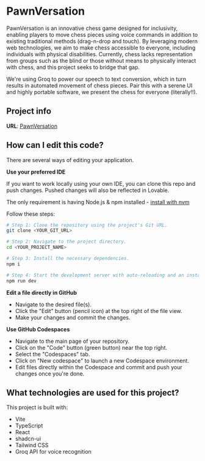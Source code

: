 # PawnVersation

PawnVersation is an innovative chess game designed for inclusivity, enabling players to move chess pieces using voice commands in addition to existing traditional methods (drag-n-drop and touch). By leveraging modern web technologies, we aim to make chess accessible to everyone, including individuals with physical disabilities. Currently, chess lacks representation from groups such as the blind or those without means to physically interact with chess, and this project seeks to bridge that gap.

We're using Groq to power our speech to text conversion, which in turn results in automated movement of chess pieces. Pair this with a serene UI and highly portable software, we present the chess for everyone (literally!!).

## Project info

**URL**: [PawnVersation](https://pawnversation.vercel.app/)

## How can I edit this code?

There are several ways of editing your application.

**Use your preferred IDE**

If you want to work locally using your own IDE, you can clone this repo and push changes. Pushed changes will also be reflected in Lovable.

The only requirement is having Node.js & npm installed - [install with nvm](https://github.com/nvm-sh/nvm#installing-and-updating)

Follow these steps:

```sh
# Step 1: Clone the repository using the project's Git URL.
git clone <YOUR_GIT_URL>

# Step 2: Navigate to the project directory.
cd <YOUR_PROJECT_NAME>

# Step 3: Install the necessary dependencies.
npm i

# Step 4: Start the development server with auto-reloading and an instant preview.
npm run dev
```

**Edit a file directly in GitHub**

- Navigate to the desired file(s).
- Click the "Edit" button (pencil icon) at the top right of the file view.
- Make your changes and commit the changes.

**Use GitHub Codespaces**

- Navigate to the main page of your repository.
- Click on the "Code" button (green button) near the top right.
- Select the "Codespaces" tab.
- Click on "New codespace" to launch a new Codespace environment.
- Edit files directly within the Codespace and commit and push your changes once you're done.

## What technologies are used for this project?

This project is built with:

- Vite
- TypeScript
- React
- shadcn-ui
- Tailwind CSS
- Groq API for voice recognition
